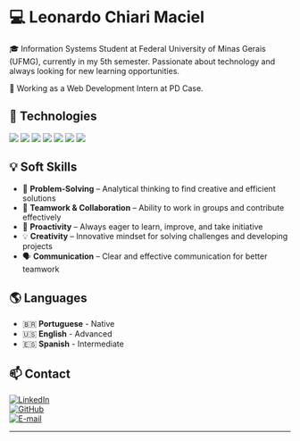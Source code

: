 # 💻 Leonardo Chiari Maciel  

🎓 Information Systems Student at Federal University of Minas Gerais (UFMG), currently in my 5th semester. Passionate about technology and always looking for new learning opportunities.

💼 Working as a Web Development Intern at PD Case.

## 🚀 Technologies  

<p align="left">
<p align="left"> 
<p align="left"> 
  <img src="https://img.shields.io/badge/C-A8B9CC?style=for-the-badge&logo=c&logoColor=white" /> 
  <img src="https://img.shields.io/badge/C++-00599C?style=for-the-badge&logo=cplusplus&logoColor=white" /> 
  <img src="https://img.shields.io/badge/Python-3776AB?style=for-the-badge&logo=python&logoColor=white" /> 
  <img src="https://img.shields.io/badge/SQL-4479A1?style=for-the-badge&logo=postgresql&logoColor=white" /> 
  <img src="https://img.shields.io/badge/JavaScript-F7DF1E?style=for-the-badge&logo=javascript&logoColor=black" /> 
  <img src="https://img.shields.io/badge/HTML5-E34F26?style=for-the-badge&logo=html5&logoColor=white" /> 
  <img src="https://img.shields.io/badge/CSS3-1572B6?style=for-the-badge&logo=css3&logoColor=white" /> </p>
</p>  

## 💡 Soft Skills  

- 🚀 **Problem-Solving** – Analytical thinking to find creative and efficient solutions  
- 🤝 **Teamwork & Collaboration** – Ability to work in groups and contribute effectively  
- 🎯 **Proactivity** – Always eager to learn, improve, and take initiative  
- 💡 **Creativity** – Innovative mindset for solving challenges and developing projects  
- 🗣️ **Communication** – Clear and effective communication for better teamwork  

## 🌎 Languages  
- 🇧🇷 **Portuguese** - Native  
- 🇺🇸 **English** - Advanced  
- 🇪🇸 **Spanish** - Intermediate  

## 📫 Contact  
[![LinkedIn](https://img.shields.io/badge/LinkedIn-0077B5?style=for-the-badge&logo=linkedin&logoColor=white)](https://www.linkedin.com/in/leonardochiarimacielti)  
[![GitHub](https://img.shields.io/badge/GitHub-100000?style=for-the-badge&logo=github&logoColor=white)](https://github.com/LeonardoChiariMaciel)  
[![E-mail](https://img.shields.io/badge/Email-D14836?style=for-the-badge&logo=gmail&logoColor=white)](mailto:leo@lithera.com.br)  

---
